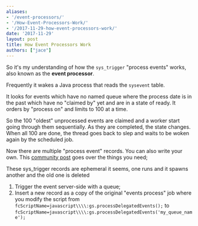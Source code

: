 ```yaml
---
aliases:
- '/event-processors/'
- '/How-Event-Processors-Work/'
- '/2017-11-29-how-event-processors-work/'
date: '2017-11-29'
layout: post
title: How Event Processors Work
authors: ["jace"]
---
```


So it's my understanding of how the `sys_trigger` "process events"
works, also known as the **event processor**.

Frequently it wakes a Java process that reads the `sysevent` table.

It looks for events which have no named queue where the process date is
in the past which have no "claimed by" yet and are in a state of ready.
It orders by "process on" and limits to 100 at a time.

So the 100 "oldest" unprocessed events are claimed and a worker start
going through them sequentially. As they are completed, the state
changes. When all 100 are done, the thread goes back to slep and waits
to be woken again by the scheduled job.

Now there are multiple "process event" records. You can also write your
own. This [community
post](https://community.servicenow.com/community?id=community_question&sys_id=db344b29dbd8dbc01dcaf3231f9619b4#874843)
goes over the things you need;

These sys\_trigger records are ephemeral it seems, one runs and it
spawns another and the old one is deleted

1.  Trigger the event server-side with a queue;
2.  Insert a new record as a copy of the original "events process" job
    where you modify the script from
    `fcScriptName=javascript\\\\:gs.processDelegatedEvents();` to
    `fcScriptName=javascript\\\\:gs.processDelegatedEvents('my_queue_name');`
